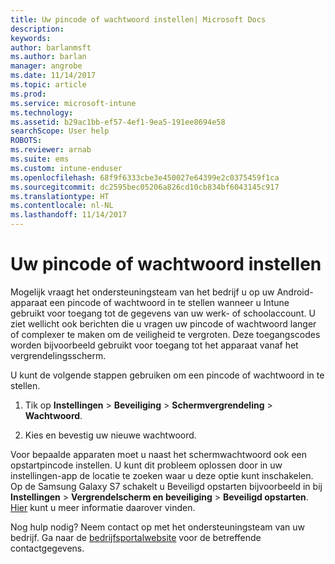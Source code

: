 ```yaml
---
title: Uw pincode of wachtwoord instellen| Microsoft Docs
description: 
keywords: 
author: barlanmsft
ms.author: barlan
manager: angrobe
ms.date: 11/14/2017
ms.topic: article
ms.prod: 
ms.service: microsoft-intune
ms.technology: 
ms.assetid: b29ac1bb-ef57-4ef1-9ea5-191ee8694e58
searchScope: User help
ROBOTS: 
ms.reviewer: arnab
ms.suite: ems
ms.custom: intune-enduser
ms.openlocfilehash: 68f9f6333cbe3e450027e64399e2c0375459f1ca
ms.sourcegitcommit: dc2595bec05206a826cd10cb834bf6043145c917
ms.translationtype: HT
ms.contentlocale: nl-NL
ms.lasthandoff: 11/14/2017
---
```

# <a name="set-your-pin-or-password"></a>Uw pincode of wachtwoord instellen

Mogelijk vraagt het ondersteuningsteam van het bedrijf u op uw Android-apparaat een pincode of wachtwoord in te stellen wanneer u Intune gebruikt voor toegang tot de gegevens van uw werk- of schoolaccount. U ziet wellicht ook berichten die u vragen uw pincode of wachtwoord langer of complexer te maken om de veiligheid te vergroten. Deze toegangscodes worden bijvoorbeeld gebruikt voor toegang tot het apparaat vanaf het vergrendelingsscherm.

U kunt de volgende stappen gebruiken om een pincode of wachtwoord in te stellen.

1.  Tik op **Instellingen** > **Beveiliging** > **Schermvergrendeling** > **Wachtwoord**.

2.  Kies en bevestig uw nieuwe wachtwoord.

Voor bepaalde apparaten moet u naast het schermwachtwoord ook een opstartpincode instellen. U kunt dit probleem oplossen door in uw instellingen-app de locatie te zoeken waar u deze optie kunt inschakelen. Op de Samsung Galaxy S7 schakelt u Beveiligd opstarten bijvoorbeeld in bij **Instellingen** > **Vergrendelscherm en beveiliging** > **Beveiligd opstarten**. [Hier](/intune-user-help/your-device-appears-encrypted-but-cp-says-otherwise) kunt u meer informatie daarover vinden. 

Nog hulp nodig? Neem contact op met het ondersteuningsteam van uw bedrijf. Ga naar de [bedrijfsportalwebsite](https://portal.manage.microsoft.com) voor de betreffende contactgegevens.
